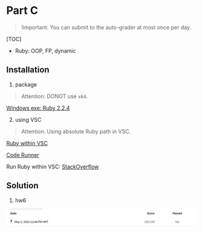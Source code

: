 # Part C

> !important: You can submit to the auto-grader at most once per day.

[TOC]

* Ruby: OOP, FP, dynamic

## Installation

1. package

> Attention: DONOT use `x64`.

[Windows exe: Ruby 2.2.4](https://github.com/oneclick/rubyinstaller/releases/download/ruby-2.2.4/rubyinstaller-2.2.4.exe)

2. using VSC

> Attention: Using absolute Ruby path in VSC.

[Ruby within VSC](https://marketplace.visualstudio.com/items?itemName=rebornix.Ruby)

[Code Runner](https://marketplace.visualstudio.com/items?itemName=formulahendry.code-runner)

Run Ruby within VSC: [StackOverflow](https://stackoverflow.com/questions/54917999/how-do-i-execute-a-ruby-script-using-vscode)

## Solution

1. hw6

![hw6](./img/hw6.png)

